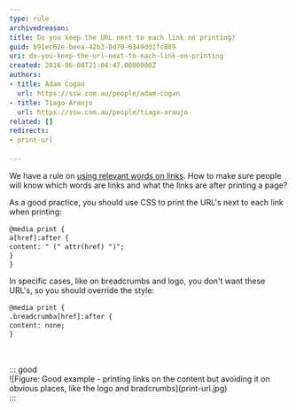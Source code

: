```yaml
---
type: rule
archivedreason: 
title: Do you keep the URL next to each link on printing?
guid: b91ec62e-beea-42b3-8d70-6349dd1fc889
uri: do-you-keep-the-url-next-to-each-link-on-printing
created: 2016-06-08T21:04:47.0000000Z
authors:
- title: Adam Cogan
  url: https://ssw.com.au/people/adam-cogan
- title: Tiago Araujo
  url: https://ssw.com.au/people/tiago-araujo
related: []
redirects:
- print-url

---
```


We have a rule on [using relevant words on links](/_layouts/15/FIXUPREDIRECT.ASPX?WebId=3dfc0e07-e23a-4cbb-aac2-e778b71166a2&TermSetId=07da3ddf-0924-4cd2-a6d4-a4809ae20160&TermId=f19d44f5-5c5b-4cc8-905d-3f7ddb1edf58). How to make sure people will know which words are links and what the links are after printing a page?

<!--endintro-->

As a good practice, you should use CSS to print the URL's next to each link when printing:



```
@media print {
a[href]:after {
content: " (" attr(href) ")";
}
}
```


In specific cases, like on breadcrumbs and logo, you don't want these URL's, so you should override the style:



```
@media print {
.breadcrumba[href]:after {
content: none;
}
```


<dl class="goodImage"><br><br>::: good  <br>![Figure: Good example - printing links on the content but avoiding it on obvious places, like the logo and bradcrumbs](print-url.jpg)  <br>:::<br></dl>
